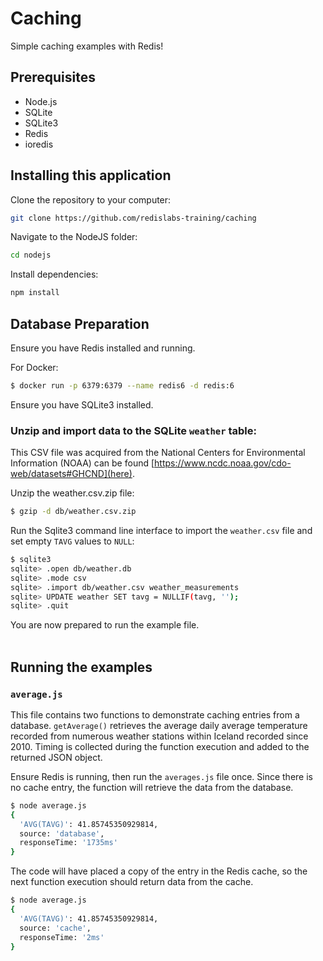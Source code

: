 # Caching
Simple caching examples with Redis!

## Prerequisites
- Node.js
- SQLite
- SQLite3
- Redis
- ioredis

## Installing this application

Clone the repository to your computer:

```bash
git clone https://github.com/redislabs-training/caching
```

Navigate to the NodeJS folder:
```bash
cd nodejs
```

Install dependencies:
```bash
npm install 
```

## Database Preparation

Ensure you have Redis installed and running.

For Docker:
```bash
$ docker run -p 6379:6379 --name redis6 -d redis:6 
```

Ensure you have SQLite3 installed.

### Unzip and import data to the SQLite `weather` table:

This CSV file was acquired from the National Centers for Environmental Information (NOAA) can be found [https://www.ncdc.noaa.gov/cdo-web/datasets#GHCND](here).

Unzip the weather.csv.zip file:
```bash
$ gzip -d db/weather.csv.zip
```

Run the Sqlite3 command line interface to import the `weather.csv` file and set empty `TAVG` values to `NULL`:
```bash
$ sqlite3
sqlite> .open db/weather.db
sqlite> .mode csv
sqlite> .import db/weather.csv weather_measurements
sqlite> UPDATE weather SET tavg = NULLIF(tavg, '');
sqlite> .quit
```

You are now prepared to run the example file.
<br/>
<br/>

## Running the examples

### `average.js`

This file contains two functions to demonstrate caching entries from a database.  `getAverage()` retrieves the average daily average temperature recorded from numerous weather stations within Iceland recorded since 2010. Timing is collected during the function execution and added to the returned JSON object.

Ensure Redis is running, then run the `averages.js` file once.  Since there is no cache entry, the function will retrieve the data from the database.

```bash
$ node average.js
{
  'AVG(TAVG)': 41.85745350929814,
  source: 'database',
  responseTime: '1735ms'
}
```

The code will have placed a copy of the entry in the Redis cache, so the next function execution should return data from the cache.

```bash
$ node average.js
{
  'AVG(TAVG)': 41.85745350929814,
  source: 'cache',
  responseTime: '2ms'
}
```


